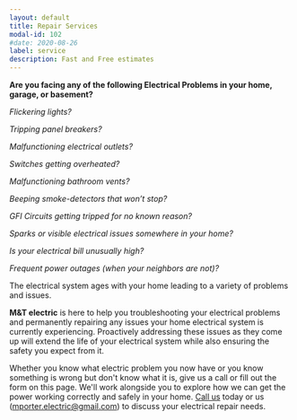 ```yaml
---
layout: default
title: Repair Services
modal-id: 102
#date: 2020-08-26
label: service
description: Fast and Free estimates
---
```


**Are you facing any of the following Electrical Problems in your home, garage, or basement?**

_Flickering lights?_

_Tripping panel breakers?_

_Malfunctioning electrical outlets?_

_Switches getting overheated?_

_Malfunctioning bathroom vents?_

_Beeping smoke-detectors that won’t stop?_

_GFI Circuits getting tripped for no known reason?_

_Sparks or visible electrical issues somewhere in your home?_

_Is your electrical bill unusually high?_

_Frequent power outages (when your neighbors are not)?_

The electrical system ages with your home leading to a variety of problems and issues.

**M&T electric** is here to help you troubleshooting your electrical problems and permanently repairing any issues your home electrical system is currently experiencing. Proactively addressing these issues as they come up will extend the life of your electrical system while also ensuring the safety you expect from it.

Whether you know what electric problem you now have or you know something is wrong but don't know what it is, give us a call or fill out the form on this page. We'll work alongside you to explore how we can get the power working correctly and safely in your home. [Call us](tel:+14046677970) today or us (mporter.electric@gmail.com) to discuss your electrical repair needs.
